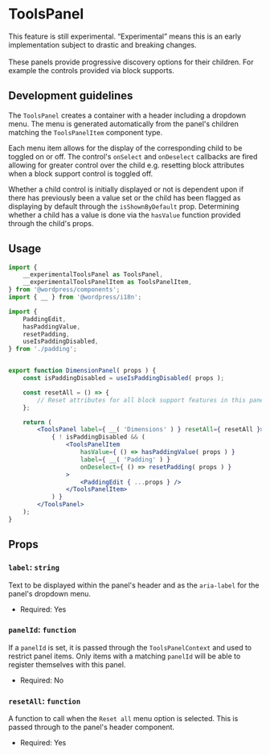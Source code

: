 # ToolsPanel

<div class="callout callout-alert">
This feature is still experimental. “Experimental” means this is an early
implementation subject to drastic and breaking changes.
</div>
<br />
These panels provide progressive discovery options for their children. For
example the controls provided via block supports.

## Development guidelines

The `ToolsPanel` creates a container with a header including a
dropdown menu. The menu is generated automatically from the panel's children
matching the `ToolsPanelItem` component type.

Each menu item allows for the display of the corresponding child to be
toggled on or off. The control's `onSelect` and `onDeselect` callbacks are fired
allowing for greater control over the child e.g. resetting block attributes when
a block support control is toggled off.

Whether a child control is initially displayed or not is dependent upon
if there has previously been a value set or the child has been flagged as
displaying by default through the `isShownByDefault` prop. Determining whether a
child has a value is done via the `hasValue` function provided through the
child's props.

## Usage

```jsx
import {
	__experimentalToolsPanel as ToolsPanel,
	__experimentalToolsPanelItem as ToolsPanelItem,
} from '@wordpress/components';
import { __ } from '@wordpress/i18n';

import {
	PaddingEdit,
	hasPaddingValue,
	resetPadding,
	useIsPaddingDisabled,
} from './padding';


export function DimensionPanel( props ) {
	const isPaddingDisabled = useIsPaddingDisabled( props );

	const resetAll = () => {
		// Reset attributes for all block support features in this panel.
	};

	return (
		<ToolsPanel label={ __( 'Dimensions' ) } resetAll={ resetAll }>
			{ ! isPaddingDisabled && (
				<ToolsPanelItem
					hasValue={ () => hasPaddingValue( props ) }
					label={ __( 'Padding' ) }
					onDeselect={ () => resetPadding( props ) }
				>
					<PaddingEdit { ...props } />
				</ToolsPanelItem>
			) }
		</ToolsPanel>
	);
}
```

## Props

### `label`: `string`

Text to be displayed within the panel's header and as the `aria-label` for the
panel's dropdown menu.

- Required: Yes

### `panelId`: `function`

If a `panelId` is set, it is passed through the `ToolsPanelContext` and used
to restrict panel items. Only items with a matching `panelId` will be able
to register themselves with this panel.

- Required: No

### `resetAll`: `function`

A function to call when the `Reset all` menu option is selected. This is passed
through to the panel's header component.

- Required: Yes

